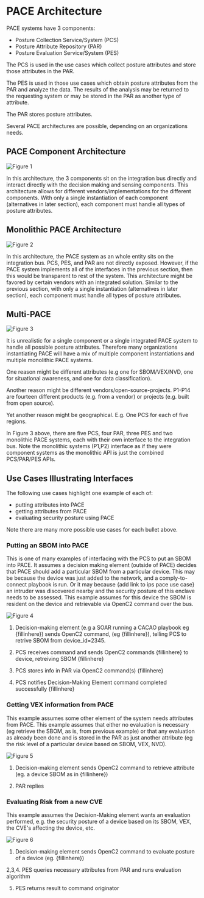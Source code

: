 # PACE Architecture

PACE systems have 3 components:
- Posture Collection Service/System (PCS)
- Posture Attribute Repository (PAR)
- Posture Evaluation Service/System (PES)

The PCS is used in the use cases which collect posture attributes
and store those attributes in the PAR.

The PES is used in those use cases which obtain posture attributes
from the PAR and analyze the data.
The results of the analysis may be returned to the requesting
system or may be stored in the PAR as another type of attribute.

The PAR stores posture attributes.

Several PACE architectures are possible,
depending on an organizations needs.

## PACE Component Architecture
![Figure 1](./pace_arch_1.png)

In this architecture,
the 3 components sit on the integration bus
directly and interact directly
with the decision making and sensing components.
This architecture allows for different vendors/implementations
for the different components.
With only a single instantiation of each component
(alternatives in later section),
each component must handle all types of posture attributes.

## Monolithic PACE Architecture
![Figure 2](./pace_arch_2.png)

In this architecture,
the PACE system as an whole entity
sits on the integration bus.
PCS, PES, and PAR are not directly exposed.
However, if the PACE system implements all of the interfaces
in the previous section,
then this would be transparent to rest of the system.
This architecture might be favored by certain vendors
with an integrated solution.
Similar to the previous section,
with only a single instantiation
(alternatives in later section),
each component must handle all types of posture attributes.

## Multi-PACE
![Figure 3](./pace_arch_3.png)

It is unrealistic for a single component
or a single integrated PACE system
to handle all possible posture attributes.
Therefore many organizations instantiating PACE
will have a mix of multiple component instantiations
and multiple monolithic PACE systems.

One reason might be different attributes
(e.g one for SBOM/VEX/NVD, one for situational awareness,
and one for data classification).

Another reason might be different vendors/open-source-projects.
P1-P14 are fourteen different products (e.g. from a vendor)
or projects (e.g. built from open source).

Yet another reason might be geographical.
E.g. One PCS for each of five regions.

In Figure 3 above, there are five PCS, four PAR, three PES and
two monolithic PACE systems,
each with their own interface to the integration bus.
Note the monolithic systems (P1,P2) interface as if they
were component systems as the monolithic API is just the
combined PCS/PAR/PES APIs.

## Use Cases Illustrating Interfaces

The following use cases highlight one example of each of:
- putting attributes into PACE
- getting attributes from PACE
- evaluating security posture using PACE

Note there are many more possible use cases for each bullet above.

### Putting an SBOM into PACE
This is one of many examples of interfacing with the PCS
to put an SBOM into PACE.
It assumes a decision making element (outside of PACE)
decides that PACE should add a particular SBOM from a particular
device.
This may be because the device was just added to the network,
and a comply-to-connect playbook is run.
Or it may because {add link to ips pace use case}
an intruder was discovered nearby and the security posture of this
enclave needs to be assessed.
This example assumes for this device the SBOM is resident on
the device and retrievable via OpenC2 command over the bus.

![Figure 4](./pcs_01.png)

1. Decision-making element
(e.g a SOAR running a CACAO playbook eg  {fillinhere})
sends OpenC2 command, (eg {fillinhere}),
telling PCS to retrive SBOM from device_id=2345.

2. PCS receives command and sends OpenC2 commands
{fillinhere} to device, retreiving SBOM {fillinhere}

3. PCS stores info in PAR via OpenC2 command(s) {fillinhere}

4. PCS notifies Decision-Making Element command completed successfully {fillinhere}

### Getting VEX information from PACE
This example assumes some other element of the system
needs attributes from PACE.
This example assumes that either no evaluation is necessary
(eg retrieve the SBOM, as is, from previous example)
or that any evaluation as already been done and is stored
in the PAR as just another attribute
(eg the risk level of a particular device based on SBOM, VEX, NVD).

![Figure 5](./par_01.png)

1. Decision-making element sends OpenC2 command to retrieve
attribute (eg. a device SBOM as in {fillinhere})

2. PAR replies

### Evaluating Risk from a new CVE

This example assumes the Decision-Making element
wants an evaluation performed,
e.g. the security posture of a device based on its
SBOM, VEX, the CVE's affecting the device, etc.

![Figure 6](./pes_01.png)

1. Decision-making element sends OpenC2 command to evaluate posture of a device (eg. {fillinhere})

2,3,4. PES queries necessary attributes from PAR and runs evaluation algorithm

5. PES returns result to command originator
